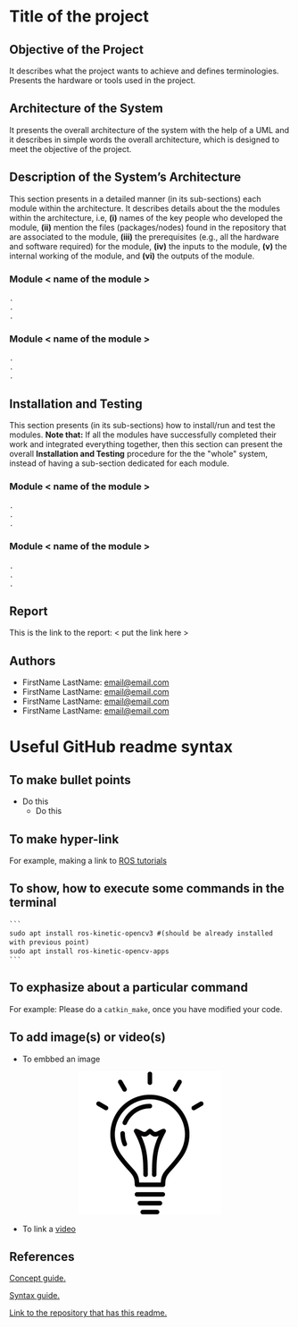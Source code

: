 # Title of the project

## Objective of the Project
It describes what the project wants to achieve and defines terminologies. Presents the hardware or tools used in the project.

## Architecture of the System
It presents the overall architecture of the system with the help of a UML and it describes in simple words the overall architecture, which is designed to meet the objective of the project.

## Description of the System’s Architecture
This section presents in a detailed manner (in its sub-sections) each module within the architecture.
It describes details about the the modules within the architecture, i.e, **(i)** names of the key people who developed the module, **(ii)** mention the files (packages/nodes) found in the repository that are associated to the module, **(iii)** the prerequisites (e.g., all the hardware and software required) for the module, **(iv)** the inputs to the module, **(v)** the internal working of the module, and **(vi)** the outputs of the module.

### Module < name of the module >
	.
	.
	.
	
### Module < name of the module >
	.
	.
	.
	
## Installation and Testing
This section presents (in its sub-sections) how to install/run and test the modules. **Note that:** If all the modules have successfully completed their work and integrated everything together, then this section can present the overall **Installation and Testing** procedure for the the "whole" system, instead of having a sub-section dedicated for each module.

### Module < name of the module >
	.
	.
	.
	
### Module < name of the module >
	.
	.
	.
	
## Report

This is the link to the report: < put the link here >

## Authors
* FirstName LastName: email@email.com
* FirstName LastName: email@email.com
* FirstName LastName: email@email.com
* FirstName LastName: email@email.com

# Useful GitHub readme syntax

## To make bullet points

* Do this
	* Do this

## To make hyper-link

For example, making a link to [ROS tutorials](http://wiki.ros.org/ROS/Tutorials)

## To show, how to execute some commands in the terminal

    ```
    sudo apt install ros-kinetic-opencv3 #(should be already installed with previous point)
    sudo apt install ros-kinetic-opencv-apps
    ```

## To exphasize about a particular command

For example: Please do a ```catkin_make```, once you have modified your code. 

## To add image(s) or video(s)

* To embbed an image

<p align="center"> 
<img src="https://github.com/yushakareem/test-delete/blob/master/light-bulb-2-256.gif">
</p>

* To link a [video](https://youtu.be/-yOZEiHLuVU)

## References

[Concept guide.](https://guides.github.com/features/wikis/)

[Syntax guide.](https://help.github.com/en/articles/basic-writing-and-formatting-syntax)

[Link to the repository that has this readme.](https://github.com/EmaroLab/GitHub_Readme_Template)

